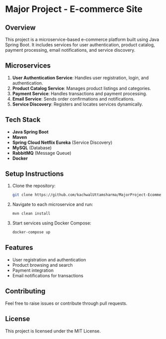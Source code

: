 # Major Project - E-commerce Site

## Overview

This project is a microservice-based e-commerce platform built using Java Spring Boot. It includes services for user authentication, product catalog, payment processing, email notifications, and service discovery.

## Microservices

1. **User Authentication Service**: Handles user registration, login, and authentication.
2. **Product Catalog Service**: Manages product listings and categories.
3. **Payment Service**: Handles transactions and payment processing.
4. **Email Service**: Sends order confirmations and notifications.
5. **Service Discovery**: Registers and locates services dynamically.

## Tech Stack

- **Java Spring Boot**
- **Maven**
- **Spring Cloud Netflix Eureka** (Service Discovery)
- **MySQL** (Database)
- **RabbitMQ** (Message Queue)
- **Docker**

## Setup Instructions

1. Clone the repository:
   ```bash
   git clone https://github.com/kachwalUttamsharma/MajorProject-EcommerceSite.git
   ```
2. Navigate to each microservice and run:
   ```bash
   mvn clean install
   ```
3. Start services using Docker Compose:
   ```bash
   docker-compose up
   ```

## Features

- User registration and authentication
- Product browsing and search
- Payment integration
- Email notifications for transactions

## Contributing

Feel free to raise issues or contribute through pull requests.

## License

This project is licensed under the MIT License.
